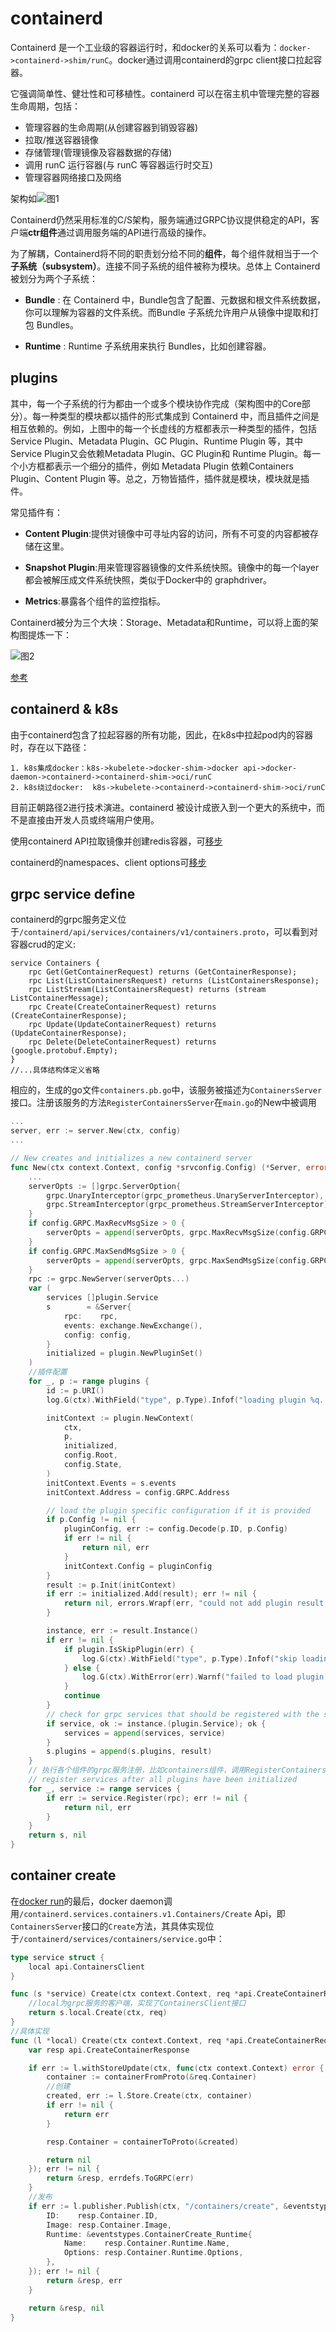# containerd

Containerd 是一个工业级的容器运行时，和docker的关系可以看为：`docker->containerd->shim/runC`。docker通过调用containerd的grpc client接口拉起容器。

它强调简单性、健壮性和可移植性。containerd 可以在宿主机中管理完整的容器生命周期，包括：

- 管理容器的生命周期(从创建容器到销毁容器)
- 拉取/推送容器镜像
- 存储管理(管理镜像及容器数据的存储)
- 调用 runC 运行容器(与 runC 等容器运行时交互)
- 管理容器网络接口及网络

架构如![图1](../images/docker/docker-containerd.jpg)

Containerd仍然采用标准的C/S架构，服务端通过GRPC协议提供稳定的API，客户端**ctr组件**通过调用服务端的API进行高级的操作。

为了解耦，Containerd将不同的职责划分给不同的**组件**，每个组件就相当于一个**子系统（subsystem）**。连接不同子系统的组件被称为模块。总体上 Containerd 被划分为两个子系统：

- **Bundle** : 在 Containerd 中，Bundle包含了配置、元数据和根文件系统数据，你可以理解为容器的文件系统。而Bundle 子系统允许用户从镜像中提取和打包 Bundles。

- **Runtime** : Runtime 子系统用来执行 Bundles，比如创建容器。

## plugins

其中，每一个子系统的行为都由一个或多个模块协作完成（架构图中的Core部分）。每一种类型的模块都以插件的形式集成到 Containerd 中，而且插件之间是相互依赖的。例如，上图中的每一个长虚线的方框都表示一种类型的插件，包括 Service Plugin、Metadata Plugin、GC Plugin、Runtime Plugin 等，其中 Service Plugin又会依赖Metadata Plugin、GC Plugin和 Runtime Plugin。每一个小方框都表示一个细分的插件，例如 Metadata Plugin 依赖Containers Plugin、Content Plugin 等。总之，万物皆插件，插件就是模块，模块就是插件。

常见插件有：

- **Content Plugin**:提供对镜像中可寻址内容的访问，所有不可变的内容都被存储在这里。

- **Snapshot Plugin**:用来管理容器镜像的文件系统快照。镜像中的每一个layer都会被解压成文件系统快照，类似于Docker中的 graphdriver。

- **Metrics**:暴露各个组件的监控指标。

Containerd被分为三个大块：Storage、Metadata和Runtime，可以将上面的架构图提炼一下：

![图2](../images/docker/docker-containerd-plugin.jpg)

[参考](https://blog.bwcxtech.com/posts/24a5cd7/)

## containerd & k8s

由于containerd包含了拉起容器的所有功能，因此，在k8s中拉起pod内的容器时，存在以下路径：
```
1. k8s集成docker：k8s->kubelete->docker-shim->docker api->docker-daemon->containerd->containerd-shim->oci/runC
2. k8s绕过docker:  k8s->kubelete->containerd->containerd-shim->oci/runC
```
目前正朝路径2进行技术演进。containerd 被设计成嵌入到一个更大的系统中，而不是直接由开发人员或终端用户使用。

使用containerd API拉取镜像并创建redis容器，可[移步](https://containerd.io/docs/getting-started/)

containerd的namespaces、client options可[移步](https://github.com/containerd/containerd/blob/master/README.md)

## grpc service define

containerd的grpc服务定义位于`/containerd/api/services/containers/v1/containers.proto`，可以看到对容器crud的定义:
```
service Containers {
	rpc Get(GetContainerRequest) returns (GetContainerResponse);
	rpc List(ListContainersRequest) returns (ListContainersResponse);
	rpc ListStream(ListContainersRequest) returns (stream ListContainerMessage);
	rpc Create(CreateContainerRequest) returns (CreateContainerResponse);
	rpc Update(UpdateContainerRequest) returns (UpdateContainerResponse);
	rpc Delete(DeleteContainerRequest) returns (google.protobuf.Empty);
}
//...具体结构体定义省略
```
相应的，生成的go文件`containers.pb.go`中，该服务被描述为`ContainersServer`接口。注册该服务的方法`RegisterContainersServer`在`main.go`的New中被调用
```go
...
server, err := server.New(ctx, config)
...

// New creates and initializes a new containerd server
func New(ctx context.Context, config *srvconfig.Config) (*Server, error) {
	...
	serverOpts := []grpc.ServerOption{
		grpc.UnaryInterceptor(grpc_prometheus.UnaryServerInterceptor),
		grpc.StreamInterceptor(grpc_prometheus.StreamServerInterceptor),
	}
	if config.GRPC.MaxRecvMsgSize > 0 {
		serverOpts = append(serverOpts, grpc.MaxRecvMsgSize(config.GRPC.MaxRecvMsgSize))
	}
	if config.GRPC.MaxSendMsgSize > 0 {
		serverOpts = append(serverOpts, grpc.MaxSendMsgSize(config.GRPC.MaxSendMsgSize))
	}
	rpc := grpc.NewServer(serverOpts...)
	var (
		services []plugin.Service
		s        = &Server{
			rpc:    rpc,
			events: exchange.NewExchange(),
			config: config,
		}
		initialized = plugin.NewPluginSet()
	)
	//插件配置
	for _, p := range plugins {
		id := p.URI()
		log.G(ctx).WithField("type", p.Type).Infof("loading plugin %q...", id)

		initContext := plugin.NewContext(
			ctx,
			p,
			initialized,
			config.Root,
			config.State,
		)
		initContext.Events = s.events
		initContext.Address = config.GRPC.Address

		// load the plugin specific configuration if it is provided
		if p.Config != nil {
			pluginConfig, err := config.Decode(p.ID, p.Config)
			if err != nil {
				return nil, err
			}
			initContext.Config = pluginConfig
		}
		result := p.Init(initContext)
		if err := initialized.Add(result); err != nil {
			return nil, errors.Wrapf(err, "could not add plugin result to plugin set")
		}

		instance, err := result.Instance()
		if err != nil {
			if plugin.IsSkipPlugin(err) {
				log.G(ctx).WithField("type", p.Type).Infof("skip loading plugin %q...", id)
			} else {
				log.G(ctx).WithError(err).Warnf("failed to load plugin %s", id)
			}
			continue
		}
		// check for grpc services that should be registered with the server
		if service, ok := instance.(plugin.Service); ok {
			services = append(services, service)
		}
		s.plugins = append(s.plugins, result)
	}
	// 执行各个组件的grpc服务注册，比如containers组件，调用RegisterContainersServer函数
	// register services after all plugins have been initialized
	for _, service := range services {
		if err := service.Register(rpc); err != nil {
			return nil, err
		}
	}
	return s, nil
}
```

## container create

在[docker run](docker-run.md)的最后，docker daemon调用`/containerd.services.containers.v1.Containers/Create` Api，即`ContainersServer`接口的`Create`方法，其具体实现位于`/containerd/services/containers/service.go`中：

```go
type service struct {
	local api.ContainersClient
}

func (s *service) Create(ctx context.Context, req *api.CreateContainerRequest) (*api.CreateContainerResponse, error) {
	//local为grpc服务的客户端，实现了ContainersClient接口
	return s.local.Create(ctx, req)
}
//具体实现
func (l *local) Create(ctx context.Context, req *api.CreateContainerRequest, _ ...grpc.CallOption) (*api.CreateContainerResponse, error) {
	var resp api.CreateContainerResponse

	if err := l.withStoreUpdate(ctx, func(ctx context.Context) error {
		container := containerFromProto(&req.Container)
		//创建
		created, err := l.Store.Create(ctx, container)
		if err != nil {
			return err
		}

		resp.Container = containerToProto(&created)

		return nil
	}); err != nil {
		return &resp, errdefs.ToGRPC(err)
	}
	//发布
	if err := l.publisher.Publish(ctx, "/containers/create", &eventstypes.ContainerCreate{
		ID:    resp.Container.ID,
		Image: resp.Container.Image,
		Runtime: &eventstypes.ContainerCreate_Runtime{
			Name:    resp.Container.Runtime.Name,
			Options: resp.Container.Runtime.Options,
		},
	}); err != nil {
		return &resp, err
	}

	return &resp, nil
}
```
